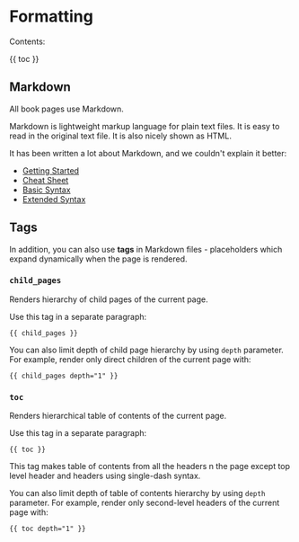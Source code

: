 # Formatting

Contents:

{{ toc }}

## Markdown

All book pages use Markdown.

Markdown is lightweight markup language for plain text files. It is easy to read in the original text file. It is also nicely shown as HTML.

It has been written a lot about Markdown, and we couldn't explain it better:

* [Getting Started](https://www.markdownguide.org/getting-started/)
* [Cheat Sheet](https://www.markdownguide.org/cheat-sheet/)
* [Basic Syntax](https://www.markdownguide.org/basic-syntax/)
* [Extended Syntax](https://www.markdownguide.org/extended-syntax/)

## Tags

In addition, you can also use **tags** in Markdown files - placeholders which expand dynamically when the page is rendered.

### `child_pages`

Renders hierarchy of child pages of the current page.

Use this tag in a separate paragraph:

    {{ child_pages }}

You can also limit depth of child page hierarchy by using `depth` parameter. For example, render only direct children of the current page with:

    {{ child_pages depth="1" }}

### `toc`

Renders hierarchical table of contents of the current page.

Use this tag in a separate paragraph:

    {{ toc }}

This tag makes table of contents from all the headers n the page except top level header and headers using single-dash syntax.

You can also limit depth of table of contents hierarchy by using `depth` parameter. For example, render only second-level headers of the current page with:

    {{ toc depth="1" }}
